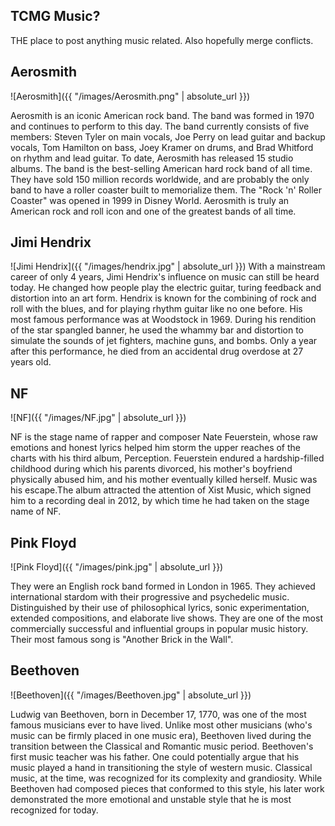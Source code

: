## TCMG Music?
THE place to post anything music related. Also hopefully merge conflicts.

## **Aerosmith**
![Aerosmith]({{ "/images/Aerosmith.png" | absolute_url }})

Aerosmith is an iconic American rock band. The band was formed in 1970 and continues to perform to this day. The band currently consists of five members: 
Steven Tyler on main vocals, Joe Perry on lead guitar and backup vocals, Tom Hamilton on bass, Joey Kramer on drums, and Brad Whitford on rhythm and lead 
guitar. To date, Aerosmith has released 15 studio albums. The band is the best-selling American hard rock band of all time.  They have sold 150 million records 
worldwide, and are probably the only band to have a roller coaster built to memorialize them. The "Rock 'n' Roller Coaster" was opened in 1999 in Disney World. Aerosmith is truly an American rock and roll icon and one of the greatest bands of all time.

## Jimi Hendrix
![Jimi Hendrix]({{ "/images/hendrix.jpg" | absolute_url }})
With a mainstream career of only 4 years, Jimi Hendrix's influence on music can still be heard today. He changed how people play the electric guitar, turing feedback and distortion into an art form. Hendrix is known for the combining of rock and roll with the blues, and for playing rhythm guitar like no one before. His most famous performance was at Woodstock in 1969. During his rendition of the star spangled banner, he used the whammy bar and distortion to simulate the sounds of jet fighters, machine guns, and bombs. Only a year after this performance, he died from an accidental drug overdose at 27 years old.

## NF
![NF]({{ "/images/NF.jpg" | absolute_url }})

NF is the stage name of rapper and composer Nate Feuerstein, whose raw emotions and honest lyrics helped him storm the upper reaches of the charts with his third album, Perception. Feuerstein endured a hardship-filled childhood during which his parents divorced, his mother's boyfriend physically abused him, and his mother eventually killed herself. Music was his escape.The album attracted the attention of Xist Music, which signed him to a recording deal in 2012, by which time he had taken on the stage name of NF.

## Pink Floyd
![Pink Floyd]({{ "/images/pink.jpg" | absolute_url }})

They were an English rock band formed in London in 1965. They achieved international stardom with their progressive and psychedelic music. Distinguished by their use of philosophical lyrics, sonic experimentation, extended compositions, and elaborate live shows. They are one of the most commercially successful and influential groups in popular music history. Their most famous song is "Another Brick in the Wall".


## Beethoven
![Beethoven]({{ "/images/Beethoven.jpg" | absolute_url }})

Ludwig van Beethoven, born in December 17, 1770, was one of the most famous musicians ever to have lived. Unlike most other musicians (who's music can be firmly placed in one music era), Beethoven lived during the transition between the Classical and Romantic music period. Beethoven's first music teacher was his father. One could potentially argue that his music played a hand in transitioning the style of western music. Classical music, at the time, was recognized for its complexity and grandiosity. While Beethoven had composed pieces that conformed to this style, his later work demonstrated the more emotional and unstable style that he is most recognized for today. 


